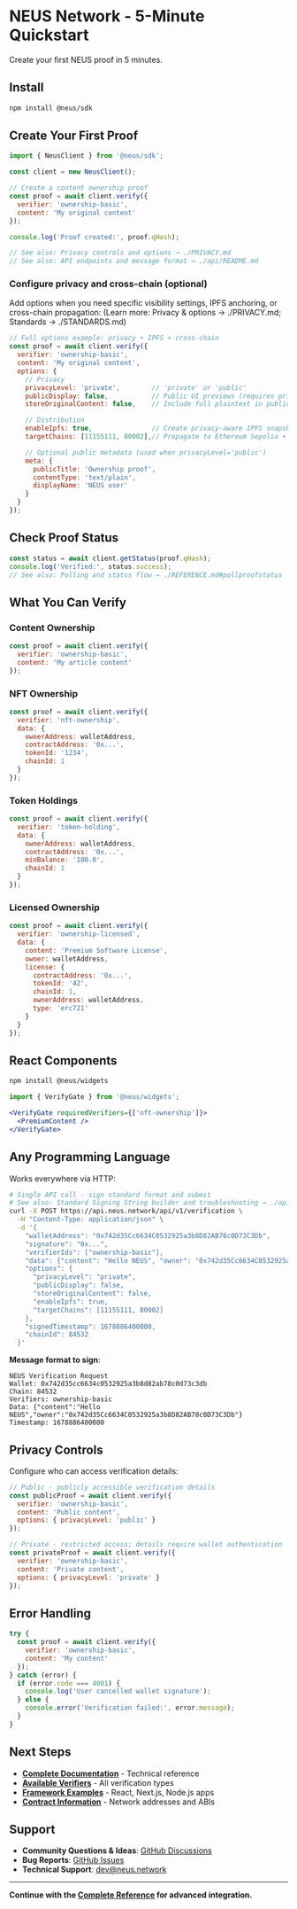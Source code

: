 # NEUS Network - 5-Minute Quickstart

Create your first NEUS proof in 5 minutes.

## Install

```bash
npm install @neus/sdk
```

## Create Your First Proof

```javascript
import { NeusClient } from '@neus/sdk';

const client = new NeusClient();

// Create a content ownership proof
const proof = await client.verify({
  verifier: 'ownership-basic',
  content: 'My original content'
});

console.log('Proof created:', proof.qHash);

// See also: Privacy controls and options → ./PRIVACY.md
// See also: API endpoints and message format → ./api/README.md
```

### Configure privacy and cross-chain (optional)

Add options when you need specific visibility settings, IPFS anchoring, or cross-chain propagation:
(Learn more: Privacy & options → ./PRIVACY.md; Standards → ./STANDARDS.md)

```javascript
// Full options example: privacy + IPFS + cross-chain
const proof = await client.verify({
  verifier: 'ownership-basic',
  content: 'My original content',
  options: {
    // Privacy
    privacyLevel: 'private',        // 'private' or 'public'
    publicDisplay: false,           // Public UI previews (requires privacyLevel='public')
    storeOriginalContent: false,    // Include full plaintext in public snapshot (public only)

    // Distribution
    enableIpfs: true,               // Create privacy-aware IPFS snapshot
    targetChains: [11155111, 80002],// Propagate to Ethereum Sepolia + Polygon Amoy

    // Optional public metadata (used when privacyLevel='public')
    meta: {
      publicTitle: 'Ownership proof',
      contentType: 'text/plain',
      displayName: 'NEUS user'
    }
  }
});
```

## Check Proof Status

```javascript
const status = await client.getStatus(proof.qHash);
console.log('Verified:', status.success);
// See also: Polling and status flow → ./REFERENCE.md#pollproofstatus
```

## What You Can Verify

### Content Ownership
```javascript
const proof = await client.verify({
  verifier: 'ownership-basic',
  content: 'My article content'
});
```

### NFT Ownership
```javascript
const proof = await client.verify({
  verifier: 'nft-ownership',
  data: {
    ownerAddress: walletAddress,
    contractAddress: '0x...',
    tokenId: '1234',
    chainId: 1
  }
});
```

### Token Holdings
```javascript
const proof = await client.verify({
  verifier: 'token-holding',
  data: {
    ownerAddress: walletAddress,
    contractAddress: '0x...',
    minBalance: '100.0',
    chainId: 1
  }
});
```

### Licensed Ownership
```javascript
const proof = await client.verify({
  verifier: 'ownership-licensed',
  data: {
    content: 'Premium Software License',
    owner: walletAddress,
    license: {
      contractAddress: '0x...',
      tokenId: '42',
      chainId: 1,
      ownerAddress: walletAddress,
      type: 'erc721'
    }
  }
});
```



## React Components

```bash
npm install @neus/widgets
```

```jsx
import { VerifyGate } from '@neus/widgets';

<VerifyGate requiredVerifiers={['nft-ownership']}>
  <PremiumContent />
</VerifyGate>
```

## Any Programming Language

Works everywhere via HTTP:

```bash
# Single API call - sign standard format and submit
# See also: Standard Signing String builder and troubleshooting → ./api/README.md#troubleshooting
curl -X POST https://api.neus.network/api/v1/verification \
  -H "Content-Type: application/json" \
  -d '{
    "walletAddress": "0x742d35Cc6634C0532925a3b8D82AB78c0D73C3Db",
    "signature": "0x...",
    "verifierIds": ["ownership-basic"],
    "data": {"content": "Hello NEUS", "owner": "0x742d35Cc6634C0532925a3b8D82AB78c0D73C3Db"},
    "options": {
      "privacyLevel": "private",
      "publicDisplay": false,
      "storeOriginalContent": false,
      "enableIpfs": true,
      "targetChains": [11155111, 80002]
    },
    "signedTimestamp": 1678886400000,
    "chainId": 84532
  }'
```

**Message format to sign**:
```
NEUS Verification Request
Wallet: 0x742d35cc6634c0532925a3b8d82ab78c0d73c3db
Chain: 84532
Verifiers: ownership-basic
Data: {"content":"Hello NEUS","owner":"0x742d35Cc6634C0532925a3b8D82AB78c0D73C3Db"}
Timestamp: 1678886400000
```

## Privacy Controls

Configure who can access verification details:

```javascript
// Public - publicly accessible verification details
const publicProof = await client.verify({
  verifier: 'ownership-basic',
  content: 'Public content',
  options: { privacyLevel: 'public' }
});

// Private - restricted access; details require wallet authentication  
const privateProof = await client.verify({
  verifier: 'ownership-basic',
  content: 'Private content',
  options: { privacyLevel: 'private' }
});
```

## Error Handling

```javascript
try {
  const proof = await client.verify({
    verifier: 'ownership-basic',
    content: 'My content'
  });
} catch (error) {
  if (error.code === 4001) {
    console.log('User cancelled wallet signature');
  } else {
    console.error('Verification failed:', error.message);
  }
}
```

## Next Steps

- **[Complete Documentation](./REFERENCE.md)** - Technical reference
- **[Available Verifiers](./verifiers/README.md)** - All verification types
- **[Framework Examples](https://github.com/neus/network/blob/main/examples)** - React, Next.js, Node.js apps
- **[Contract Information](./DEPLOYMENTS.md)** - Network addresses and ABIs

## Support

- **Community Questions & Ideas**: [GitHub Discussions](https://github.com/neus/network/discussions)
- **Bug Reports**: [GitHub Issues](https://github.com/neus/network/issues)
- **Technical Support**: [dev@neus.network](mailto:dev@neus.network)

---

**Continue with the [Complete Reference](./REFERENCE.md) for advanced integration.**